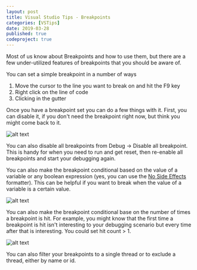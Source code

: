 ```yaml
---
layout: post
title: Visual Studio Tips - Breakpoints
categories: [VSTips]
date: 2019-03-28
published: true
codeproject: true
---
```


Most of us know about Breakpoints and how to use them, but there are a few under-utilized features of breakpoints that you should be aware of.

<!--more-->

You can set a simple breakpoint in a number of ways
1. Move the cursor to the line you want to break on and hit the F9 key
2. Right click on the line of code 
3. Clicking in the gutter

Once you have a breakpoint set you can do a few things with it. First, you can disable it, if you don't need the breakpoint right now, but think you might come back to it.

![alt text](/img/2019/BreakpointDisable.gif "Visual of disabling a breakpoint.")

You can also disable all breakpoints from Debug -> Disable all breakpoint. This is handy for when you need to run and get reset, then re-enable all breakpoints and start your debugging again.

You can also make the breakpoint conditional based on the value of a variable or any boolean expression (yes, you can use the [No Side Effects](/2019/03/visual-studio-tips-no-side-effects-function-eval/) formatter). This can be helpful if you want to break when the value of a variable is a certain value. 

![alt text](/img/2019/BreakpointConditional.gif "Visual of creating a conditional breakpoint based on a boolean expression.")

You can also make the breakpoint conditional base on the number of times a breakpoint is hit. For example, you might know that the first time a breakpoint is hit isn't interesting to your debugging scenario but every time after that is interesting. You could set hit count > 1.

![alt text](/img/2019/BreakpointHitcount.gif "Visual of creating a conditional breakpoint based on hit count.")

You can also filter your breakpoints to a single thread or to exclude a thread, either by name or id.

